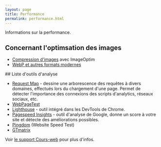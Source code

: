 ```yaml
---
layout: page
title: Performance
permalink: performance.html
---
```


Informations sur la performance.

## Concernant l'optimsation des images

- [Compression d'images](https://cours-web.ch/media/media/compression/) avec ImageOptim
- [WebP et autres formats modernes](https://cours-web.ch/media/format-webp.html)


## Liste d'outils d'analyse

- [Request Map](http://requestmap.webperf.tools/)  - dessine une arborescence des requêtes à divers domaines, effectués lors du chargement d'une page. Permet de détecter l'importance des connexions des scripts d'analytics, réseaux sociaux, etc.
- [WebPageTest](https://www.webpagetest.org/)
- [Lighthouse](https://developers.google.com/web/tools/lighthouse) - outil intégré dans les DevTools de Chrome.
- [Pagespeed Insights](https://developers.google.com/speed/pagespeed/insights/) - outil d'analyse de Google, donne un score à votre site et détecte des améliorations possibles. 
- [Pingdom](https://tools.pingdom.com/) (Website Speed Test)
- [GTmatrix](https://gtmetrix.com/)

Voir [le support Cours-web](https://cours-web.ch/divers/performance/) pour plus d'infos.




